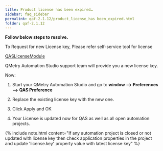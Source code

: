 ```yaml
---
title: Product license has been expired…
sidebar: faq_sidebar
permalink: qaf-2.1.12/product_license_has been_expired.html
folder: qaf-2.1.12
---
```


**Follow below steps to resolve.**

To Request for new License key, Please refer self-service tool for license

[QASLicenseModule](http://qaslicense.qmetry.com/QASLicenseModule)

QMetry Automation Studio support team will provide you a new license key.

Now:

1. Start your QMetry Automation Studio and go to **window --> Preferences --> QAS Preference**

2. Replace the existing license key with the new one.

3. Click Apply and OK

4. Your License is updated now for QAS as well as all open automation projects.

{% include note.html content="If any automation project is closed or not updated with license key then check application properties in the project and update 'license.key' property value with latest license key" %}
